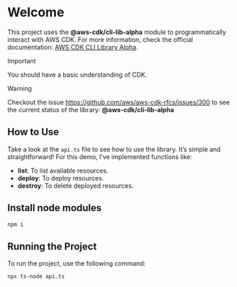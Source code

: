 
# Welcome

This project uses the **@aws-cdk/cli-lib-alpha** module to programmatically interact with AWS CDK. For more information, check the official documentation: [AWS CDK CLI Library Alpha](https://docs.aws.amazon.com/cdk/api/v2/docs/cli-lib-alpha-readme.html#cloud-assembly-directory-producer).

> [!IMPORTANT]   
> You should have a basic understanding of CDK.

> [!WARNING]
> Checkout the issue https://github.com/aws/aws-cdk-rfcs/issues/300 to see the current status of the library: **@aws-cdk/cli-lib-alpha**

## How to Use

Take a look at the `api.ts` file to see how to use the library. It’s simple and straightforward! For this demo, I’ve implemented functions like:
- **list**: To list available resources.
- **deploy**: To deploy resources.
- **destroy**: To delete deployed resources.

## Install node modules
```bash
npm i
```

## Running the Project

To run the project, use the following command:
```bash
npx ts-node api.ts
```